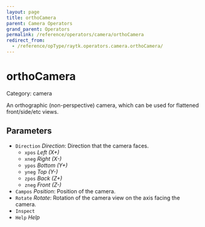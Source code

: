 ```yaml
---
layout: page
title: orthoCamera
parent: Camera Operators
grand_parent: Operators
permalink: /reference/operators/camera/orthoCamera
redirect_from:
  - /reference/opType/raytk.operators.camera.orthoCamera/
---
```


# orthoCamera

Category: camera



An orthographic (non-perspective) camera, which can be used for flattened front/side/etc views.

## Parameters

* `Direction` *Direction*: Direction that the camera faces.
  * `xpos` *Left (X+)*
  * `xneg` *Right (X-)*
  * `ypos` *Bottom (Y+)*
  * `yneg` *Top (Y-)*
  * `zpos` *Back (Z+)*
  * `zneg` *Front (Z-)*
* `Campos` *Position*: Position of the camera.
* `Rotate` *Rotate*: Rotation of the camera view on the axis facing the camera.
* `Inspect`
* `Help` *Help*